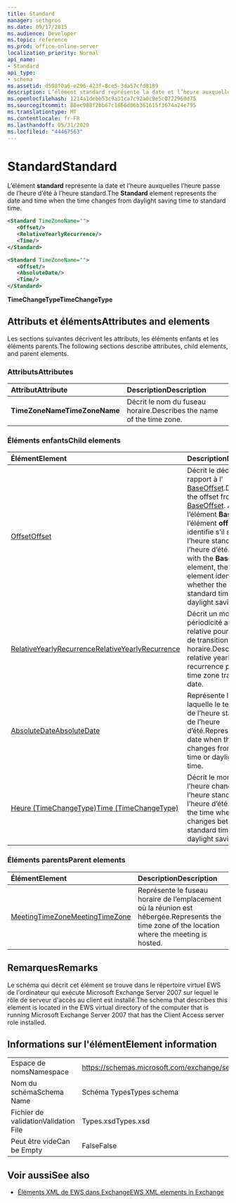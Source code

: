 ```yaml
---
title: Standard
manager: sethgros
ms.date: 09/17/2015
ms.audience: Developer
ms.topic: reference
ms.prod: office-online-server
localization_priority: Normal
api_name:
- Standard
api_type:
- schema
ms.assetid: d598f0a6-e296-423f-8ce5-3da57cfd8189
description: L’élément standard représente la date et l’heure auxquelles l’heure passe de l’heure d’été à l’heure standard.
ms.openlocfilehash: 1214a1debb53c9a31ca7c92a0c9e5c0722960d75
ms.sourcegitcommit: 88ec988f2bb67c1866d06b361615f3674a24e795
ms.translationtype: MT
ms.contentlocale: fr-FR
ms.lasthandoff: 05/31/2020
ms.locfileid: "44467563"
---
```

# <a name="standard"></a><span data-ttu-id="41612-103">Standard</span><span class="sxs-lookup"><span data-stu-id="41612-103">Standard</span></span>

<span data-ttu-id="41612-104">L’élément **standard** représente la date et l’heure auxquelles l’heure passe de l’heure d’été à l’heure standard.</span><span class="sxs-lookup"><span data-stu-id="41612-104">The **Standard** element represents the date and time when the time changes from daylight saving time to standard time.</span></span> 
  
```xml
<Standard TimeZoneName="">
   <Offset/>
   <RelativeYearlyRecurrence/>
   <Time/>
</Standard>
```

```xml
<Standard TimeZoneName="">
   <Offset/>
   <AbsoluteDate/>
   <Time/>
</Standard>
```

<span data-ttu-id="41612-105">**TimeChangeType**</span><span class="sxs-lookup"><span data-stu-id="41612-105">**TimeChangeType**</span></span>

## <a name="attributes-and-elements"></a><span data-ttu-id="41612-106">Attributs et éléments</span><span class="sxs-lookup"><span data-stu-id="41612-106">Attributes and elements</span></span>

<span data-ttu-id="41612-107">Les sections suivantes décrivent les attributs, les éléments enfants et les éléments parents.</span><span class="sxs-lookup"><span data-stu-id="41612-107">The following sections describe attributes, child elements, and parent elements.</span></span>
  
### <a name="attributes"></a><span data-ttu-id="41612-108">Attributs</span><span class="sxs-lookup"><span data-stu-id="41612-108">Attributes</span></span>

|<span data-ttu-id="41612-109">**Attribut**</span><span class="sxs-lookup"><span data-stu-id="41612-109">**Attribute**</span></span>|<span data-ttu-id="41612-110">**Description**</span><span class="sxs-lookup"><span data-stu-id="41612-110">**Description**</span></span>|
|:-----|:-----|
|<span data-ttu-id="41612-111">**TimeZoneName**</span><span class="sxs-lookup"><span data-stu-id="41612-111">**TimeZoneName**</span></span> <br/> |<span data-ttu-id="41612-112">Décrit le nom du fuseau horaire.</span><span class="sxs-lookup"><span data-stu-id="41612-112">Describes the name of the time zone.</span></span>  <br/> |
   
### <a name="child-elements"></a><span data-ttu-id="41612-113">Éléments enfants</span><span class="sxs-lookup"><span data-stu-id="41612-113">Child elements</span></span>

|<span data-ttu-id="41612-114">**Élément**</span><span class="sxs-lookup"><span data-stu-id="41612-114">**Element**</span></span>|<span data-ttu-id="41612-115">**Description**</span><span class="sxs-lookup"><span data-stu-id="41612-115">**Description**</span></span>|
|:-----|:-----|
|[<span data-ttu-id="41612-116">Offset</span><span class="sxs-lookup"><span data-stu-id="41612-116">Offset</span></span>](offset.md) <br/> |<span data-ttu-id="41612-117">Décrit le décalage par rapport à l' [BaseOffset](baseoffset.md).</span><span class="sxs-lookup"><span data-stu-id="41612-117">Describes the offset from the [BaseOffset](baseoffset.md).</span></span> <span data-ttu-id="41612-118">Avec l’élément **BaseOffset** , l’élément **offset** identifie s’il s’agit de l’heure standard ou de l’heure d’été.</span><span class="sxs-lookup"><span data-stu-id="41612-118">Together with the **BaseOffset** element, the **Offset** element identifies whether the time is standard time or daylight saving time.</span></span>  <br/> |
|[<span data-ttu-id="41612-119">RelativeYearlyRecurrence</span><span class="sxs-lookup"><span data-stu-id="41612-119">RelativeYearlyRecurrence</span></span>](relativeyearlyrecurrence.md) <br/> |<span data-ttu-id="41612-120">Décrit un modèle de périodicité annuelle relative pour une date de transition de fuseau horaire.</span><span class="sxs-lookup"><span data-stu-id="41612-120">Describes a relative yearly recurrence pattern for a time zone transition date.</span></span>  <br/> |
|[<span data-ttu-id="41612-121">AbsoluteDate</span><span class="sxs-lookup"><span data-stu-id="41612-121">AbsoluteDate</span></span>](absolutedate.md) <br/> |<span data-ttu-id="41612-122">Représente la date à laquelle le temps passe de l’heure standard ou de l’heure d’été.</span><span class="sxs-lookup"><span data-stu-id="41612-122">Represents the date when the time changes from standard time or daylight saving time.</span></span>  <br/> |
|[<span data-ttu-id="41612-123">Heure (TimeChangeType)</span><span class="sxs-lookup"><span data-stu-id="41612-123">Time (TimeChangeType)</span></span>](time-timechangetype.md) <br/> |<span data-ttu-id="41612-124">Décrit le moment où l’heure change entre l’heure standard et l’heure d’été.</span><span class="sxs-lookup"><span data-stu-id="41612-124">Describes the time when the time changes between standard time and daylight saving time.</span></span>  <br/> |
   
### <a name="parent-elements"></a><span data-ttu-id="41612-125">Éléments parents</span><span class="sxs-lookup"><span data-stu-id="41612-125">Parent elements</span></span>

|<span data-ttu-id="41612-126">**Élément**</span><span class="sxs-lookup"><span data-stu-id="41612-126">**Element**</span></span>|<span data-ttu-id="41612-127">**Description**</span><span class="sxs-lookup"><span data-stu-id="41612-127">**Description**</span></span>|
|:-----|:-----|
|[<span data-ttu-id="41612-128">MeetingTimeZone</span><span class="sxs-lookup"><span data-stu-id="41612-128">MeetingTimeZone</span></span>](meetingtimezone.md) <br/> |<span data-ttu-id="41612-129">Représente le fuseau horaire de l’emplacement où la réunion est hébergée.</span><span class="sxs-lookup"><span data-stu-id="41612-129">Represents the time zone of the location where the meeting is hosted.</span></span>  <br/> |
   
## <a name="remarks"></a><span data-ttu-id="41612-130">Remarques</span><span class="sxs-lookup"><span data-stu-id="41612-130">Remarks</span></span>

<span data-ttu-id="41612-131">Le schéma qui décrit cet élément se trouve dans le répertoire virtuel EWS de l'ordinateur qui exécute Microsoft Exchange Server 2007 sur lequel le rôle de serveur d'accès au client est installé.</span><span class="sxs-lookup"><span data-stu-id="41612-131">The schema that describes this element is located in the EWS virtual directory of the computer that is running Microsoft Exchange Server 2007 that has the Client Access server role installed.</span></span>
  
## <a name="element-information"></a><span data-ttu-id="41612-132">Informations sur l'élément</span><span class="sxs-lookup"><span data-stu-id="41612-132">Element information</span></span>

|||
|:-----|:-----|
|<span data-ttu-id="41612-133">Espace de noms</span><span class="sxs-lookup"><span data-stu-id="41612-133">Namespace</span></span>  <br/> |https://schemas.microsoft.com/exchange/services/2006/types  <br/> |
|<span data-ttu-id="41612-134">Nom du schéma</span><span class="sxs-lookup"><span data-stu-id="41612-134">Schema Name</span></span>  <br/> |<span data-ttu-id="41612-135">Schéma Types</span><span class="sxs-lookup"><span data-stu-id="41612-135">Types schema</span></span>  <br/> |
|<span data-ttu-id="41612-136">Fichier de validation</span><span class="sxs-lookup"><span data-stu-id="41612-136">Validation File</span></span>  <br/> |<span data-ttu-id="41612-137">Types.xsd</span><span class="sxs-lookup"><span data-stu-id="41612-137">Types.xsd</span></span>  <br/> |
|<span data-ttu-id="41612-138">Peut être vide</span><span class="sxs-lookup"><span data-stu-id="41612-138">Can be Empty</span></span>  <br/> |<span data-ttu-id="41612-139">False</span><span class="sxs-lookup"><span data-stu-id="41612-139">False</span></span>  <br/> |
   
## <a name="see-also"></a><span data-ttu-id="41612-140">Voir aussi</span><span class="sxs-lookup"><span data-stu-id="41612-140">See also</span></span>

- [<span data-ttu-id="41612-141">Éléments XML de EWS dans Exchange</span><span class="sxs-lookup"><span data-stu-id="41612-141">EWS XML elements in Exchange</span></span>](ews-xml-elements-in-exchange.md)

